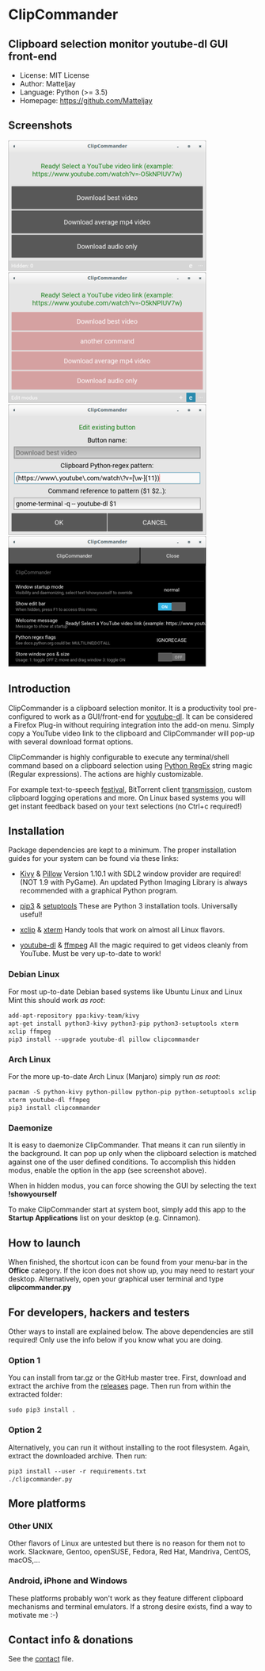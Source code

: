 # ClipCommander
## Clipboard selection monitor youtube-dl GUI front-end

- License: MIT License
- Author: Matteljay
- Language: Python (>= 3.5)
- Homepage: https://github.com/Matteljay


## Screenshots

![](https://github.com/Matteljay/clipcommander/blob/master/screenshots/01_selected.png)
![](https://github.com/Matteljay/clipcommander/blob/master/screenshots/02_edit_modus.png)
![](https://github.com/Matteljay/clipcommander/blob/master/screenshots/03_button_edit.png)
![](https://github.com/Matteljay/clipcommander/blob/master/screenshots/04_settings.png)


## Introduction

ClipCommander is a clipboard selection monitor. It is a productivity tool pre-configured
to work as a GUI/front-end for [youtube-dl](https://rg3.github.io/youtube-dl/).
It can be considered a Firefox Plug-in without requiring integration into the add-on menu.
Simply copy a YouTube video link to the clipboard and ClipCommander will pop-up with several download format options.

ClipCommander is highly configurable to execute any terminal/shell
command based on a clipboard selection using [Python RegEx](https://docs.python.org/3/howto/regex.html)
string magic (Regular expressions). The actions are highly customizable.

For example text-to-speech [festival](http://www.cstr.ed.ac.uk/projects/festival/),
BitTorrent client [transmission](https://transmissionbt.com/), custom clipboard logging operations and more.
On Linux based systems you will get instant feedback based on your text selections (no Ctrl+c required!)


## Installation

Package dependencies are kept to a minimum. The proper installation guides
for your system can be found via these links:

- [Kivy](https://kivy.org/doc/stable/installation/installation.html) & [Pillow](https://python-pillow.org/)
Version 1.10.1 with SDL2 window provider are required! (NOT 1.9 with PyGame).
An updated Python Imaging Library is always recommended with a graphical Python program.

- [pip3](https://github.com/pypa/pip) & [setuptools](https://github.com/pypa/setuptools)
These are Python 3 installation tools. Universally useful!

- [xclip](https://github.com/astrand/xclip) & [xterm](https://invisible-island.net/xterm/)
Handy tools that work on almost all Linux flavors.

- [youtube-dl](https://rg3.github.io/youtube-dl/) & [ffmpeg](https://ffmpeg.org/)
All the magic required to get videos cleanly from YouTube. Must be very up-to-date to work!

### Debian Linux

For most up-to-date Debian based systems like Ubuntu Linux and Linux Mint this should work *as root*:

    add-apt-repository ppa:kivy-team/kivy
    apt-get install python3-kivy python3-pip python3-setuptools xterm xclip ffmpeg
    pip3 install --upgrade youtube-dl pillow clipcommander

### Arch Linux

For the more up-to-date Arch Linux (Manjaro) simply run *as root*:

    pacman -S python-kivy python-pillow python-pip python-setuptools xclip xterm youtube-dl ffmpeg
    pip3 install clipcommander

### Daemonize

It is easy to daemonize ClipCommander. That means it can run silently in the background. It can pop up
only when the clipboard selection is matched against one of the user defined conditions.
To accomplish this hidden modus, enable the option in the app (see screenshot above).

When in hidden modus, you can force showing the GUI by selecting the text **!showyourself**

To make ClipCommander start at system boot, simply add this app to the **Startup Applications**
list on your desktop (e.g. Cinnamon).


## How to launch

When finished, the shortcut icon can be found from your menu-bar in the **Office** category.
If the icon does not show up, you may need to restart your desktop.
Alternatively, open your graphical user terminal and type **clipcommander.py**


## For developers, hackers and testers

Other ways to install are explained below. The above dependencies are still required!
Only use the info below if you know what you are doing.

### Option 1

You can install from tar.gz or the GitHub master tree.
First, download and extract the archive from the [releases](https://github.com/Matteljay/clipcommander/releases) page.
Then run from within the extracted folder:

    sudo pip3 install .

### Option 2

Alternatively, you can run it without installing to the root
filesystem. Again, extract the downloaded archive. Then run:

    pip3 install --user -r requirements.txt
    ./clipcommander.py


## More platforms

### Other UNIX

Other flavors of Linux are untested but there is no reason for them
not to work. Slackware, Gentoo, openSUSE, Fedora, Red Hat, Mandriva, CentOS, macOS,...

### Android, iPhone and Windows

These platforms probably won't work as they feature different clipboard
mechanisms and terminal emulators. If a strong desire exists, find a way to
motivate me :-)


## Contact info & donations

See the [contact](https://github.com/Matteljay/labelpush/blob/master/CONTACT.md) file.


